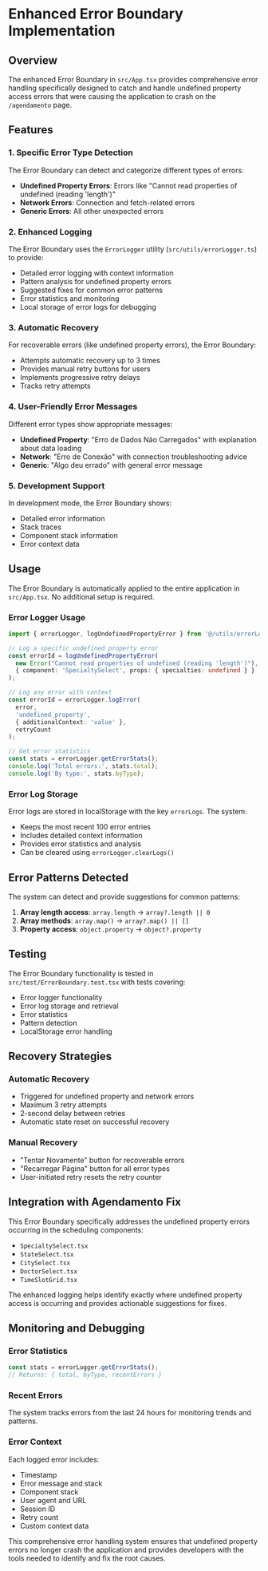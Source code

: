 # Enhanced Error Boundary Implementation

## Overview

The enhanced Error Boundary in `src/App.tsx` provides comprehensive error handling specifically designed to catch and handle undefined property access errors that were causing the application to crash on the `/agendamento` page.

## Features

### 1. Specific Error Type Detection

The Error Boundary can detect and categorize different types of errors:

- **Undefined Property Errors**: Errors like "Cannot read properties of undefined (reading 'length')"
- **Network Errors**: Connection and fetch-related errors
- **Generic Errors**: All other unexpected errors

### 2. Enhanced Logging

The Error Boundary uses the `ErrorLogger` utility (`src/utils/errorLogger.ts`) to provide:

- Detailed error logging with context information
- Pattern analysis for undefined property errors
- Suggested fixes for common error patterns
- Error statistics and monitoring
- Local storage of error logs for debugging

### 3. Automatic Recovery

For recoverable errors (like undefined property errors), the Error Boundary:

- Attempts automatic recovery up to 3 times
- Provides manual retry buttons for users
- Implements progressive retry delays
- Tracks retry attempts

### 4. User-Friendly Error Messages

Different error types show appropriate messages:

- **Undefined Property**: "Erro de Dados Não Carregados" with explanation about data loading
- **Network**: "Erro de Conexão" with connection troubleshooting advice
- **Generic**: "Algo deu errado" with general error message

### 5. Development Support

In development mode, the Error Boundary shows:

- Detailed error information
- Stack traces
- Component stack information
- Error context data

## Usage

The Error Boundary is automatically applied to the entire application in `src/App.tsx`. No additional setup is required.

### Error Logger Usage

```typescript
import { errorLogger, logUndefinedPropertyError } from '@/utils/errorLogger';

// Log a specific undefined property error
const errorId = logUndefinedPropertyError(
  new Error("Cannot read properties of undefined (reading 'length')"),
  { component: 'SpecialtySelect', props: { specialties: undefined } }
);

// Log any error with context
const errorId = errorLogger.logError(
  error,
  'undefined_property',
  { additionalContext: 'value' },
  retryCount
);

// Get error statistics
const stats = errorLogger.getErrorStats();
console.log('Total errors:', stats.total);
console.log('By type:', stats.byType);
```

### Error Log Storage

Error logs are stored in localStorage with the key `errorLogs`. The system:

- Keeps the most recent 100 error entries
- Includes detailed context information
- Provides error statistics and analysis
- Can be cleared using `errorLogger.clearLogs()`

## Error Patterns Detected

The system can detect and provide suggestions for common patterns:

1. **Array length access**: `array.length` → `array?.length || 0`
2. **Array methods**: `array.map()` → `array?.map() || []`
3. **Property access**: `object.property` → `object?.property`

## Testing

The Error Boundary functionality is tested in `src/test/ErrorBoundary.test.tsx` with tests covering:

- Error logger functionality
- Error log storage and retrieval
- Error statistics
- Pattern detection
- LocalStorage error handling

## Recovery Strategies

### Automatic Recovery
- Triggered for undefined property and network errors
- Maximum 3 retry attempts
- 2-second delay between retries
- Automatic state reset on successful recovery

### Manual Recovery
- "Tentar Novamente" button for recoverable errors
- "Recarregar Página" button for all error types
- User-initiated retry resets the retry counter

## Integration with Agendamento Fix

This Error Boundary specifically addresses the undefined property errors occurring in the scheduling components:

- `SpecialtySelect.tsx`
- `StateSelect.tsx`
- `CitySelect.tsx`
- `DoctorSelect.tsx`
- `TimeSlotGrid.tsx`

The enhanced logging helps identify exactly where undefined property access is occurring and provides actionable suggestions for fixes.

## Monitoring and Debugging

### Error Statistics
```typescript
const stats = errorLogger.getErrorStats();
// Returns: { total, byType, recentErrors }
```

### Recent Errors
The system tracks errors from the last 24 hours for monitoring trends and patterns.

### Error Context
Each logged error includes:
- Timestamp
- Error message and stack
- Component stack
- User agent and URL
- Session ID
- Retry count
- Custom context data

This comprehensive error handling system ensures that undefined property errors no longer crash the application and provides developers with the tools needed to identify and fix the root causes.